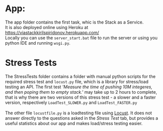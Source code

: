 # App:
The app folder contains the first task, whic is the Stack as a Service.  <br />
It is also deployed online using Heroku at https://viastackkirilspiridonov.herokuapp.com/ <br />
Locally you can use the `server_start.bat` file to run the server or using you python IDE and running `wsgi.py`.

# Stress Tests
The StressTests folder contains a folder with manual python scripts for the required stress test and `locust.py` file,
which is a library for stress/load testing an API. The first test *'Measure the time of pushing 10M integeres, and then poping them to empty stack.'*
may take up to 2 hours to complete, that is why there are two versions of this stress test - a slower and a faster version, respectively `LoadTest_SLOWER.py`
and `LoadTest_FASTER.py` <br /><br />
The other file `locustfile.py` is a loadtesting file using  [Locust](https://docs.locust.io/en/stable/what-is-locust.html). It does not answer directly to the questions asked in the *Stress Test* tab,
but provides a useful statistics about our app and makes load/stress testing easier.


